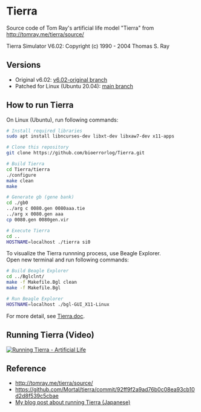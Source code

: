 # Tierra
Source code of Tom Ray's artificial life model "Tierra" from http://tomray.me/tierra/source/

Tierra Simulator V6.02: Copyright (c) 1990 - 2004 Thomas S. Ray

## Versions
- Original v6.02: [v6.02-original branch](https://github.com/bioerrorlog/Tierra/tree/v6.02-original)
- Patched for Linux (Ubuntu 20.04): [main branch](https://github.com/bioerrorlog/Tierra/tree/main)

## How to run Tierra
On Linux (Ubuntu), run following commands:
```sh
# Install required libraries
sudo apt install libncurses-dev libxt-dev libxaw7-dev x11-apps

# Clone this repository
git clone https://github.com/bioerrorlog/Tierra.git

# Build Tierra
cd Tierra/tierra
./configure
make clean
make

# Generate gb (gene bank)
cd ./gb0
../arg c 0080.gen 0080aaa.tie
../arg x 0080.gen aaa
cp 0080.gen 0080gen.vir

# Execute Tierra
cd ..
HOSTNAME=localhost ./tierra si0
```

To visualize the Tierra runnning process, use Beagle Explorer.  
Open new terminal and run following commands:
```sh
# Build Beagle Explorer
cd ../Bglclnt/
make -f Makefile.Bgl clean
make -f Makefile.Bgl

# Run Beagle Explorer
HOSTNAME=localhost ./bgl-GUI_X11-Linux
```
For more detail, see [Tierra.doc](https://github.com/bioerrorlog/Tierra/blob/main/Tierra.doc).

## Running Tierra (Video)

[![Running Tierra - Artificial Life](https://user-images.githubusercontent.com/51422347/204118501-448ab941-a367-4b3d-b698-7aa20d6ba054.png)](https://youtu.be/X5QBazw4NF4)

## Reference
- http://tomray.me/tierra/source/
- https://github.com/Mortal/tierra/commit/92ff9f2a9ad76b0c08ea93cb10d2d8f539c5cbae
- [My blog post about running Tierra (Japanese)](https://www.bioerrorlog.work/entry/run-tierra-artificial-life)
